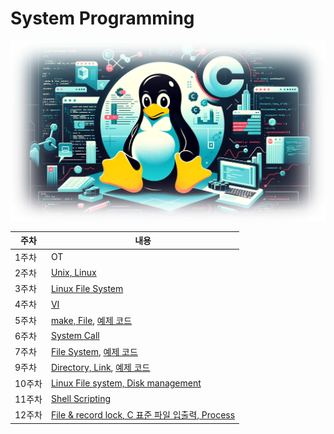 # System Programming
![welcome image](./md/welcome.png)

| 주차 | 내용 |
|------|-----------|
| 1주차 | OT |
| 2주차 | [Unix, Linux](./week02/) |
| 3주차 | [Linux File System](./week03/) |
| 4주차 | [VI](./week04/) |
| 5주차 | [make, File](./week05/), [예제 코드](./week05plus/) |
| 6주차 | [System Call](./week06/) |
| 7주차 | [File System](./week07/), [예제 코드](./week07plus/) |
| 9주차 | [Directory, Link](./week09/), [예제 코드](./week09plus/) |
| 10주차 | [Linux File system, Disk management](./week10/) |
| 11주차 | [Shell Scripting](./week11/) |
| 12주차 | [File & record lock, C 표준 파일 입출력, Process](./week12/) |